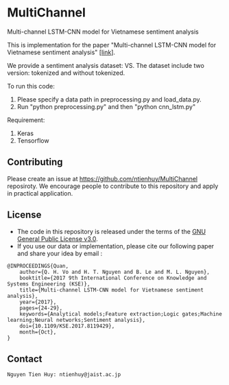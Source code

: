 # MultiChannel
Multi-channel LSTM-CNN model for Vietnamese sentiment analysis

This is implementation for the paper "Multi-channel LSTM-CNN model for Vietnamese sentiment analysis" [[link](https://www.researchgate.net/publication/321259272_Multi-channel_LSTM-CNN_model_for_Vietnamese_sentiment_analysis)].

We provide a sentiment analysis dataset: VS. The dataset include two version: tokenized and without tokenized.

To run this code: 
1. Please specify a data path in preprocessing.py and load_data.py.
2. Run "python preprocessing.py" and then "python cnn_lstm.py"


Requirement:
1. Keras
2. Tensorflow

## Contributing

Please create an issue at https://github.com/ntienhuy/MultiChannel reposiroty.
We encourage people to contribute to this repository and apply in practical
application.

## License

* The code in this repository is released under the terms of the
  [GNU General Public License v3.0](LICENSE.txt).
* If you use our data or implementation, please cite our following paper and share your idea by email :
```
@INPROCEEDINGS{Quan, 
	author={Q. H. Vo and H. T. Nguyen and B. Le and M. L. Nguyen}, 
	booktitle={2017 9th International Conference on Knowledge and Systems Engineering (KSE)}, 
	title={Multi-channel LSTM-CNN model for Vietnamese sentiment analysis}, 
	year={2017},  
	pages={24-29}, 
	keywords={Analytical models;Feature extraction;Logic gates;Machine learning;Neural networks;Sentiment analysis}, 
	doi={10.1109/KSE.2017.8119429}, 
	month={Oct},
}
 ```


## Contact
	Nguyen Tien Huy: ntienhuy@jaist.ac.jp




